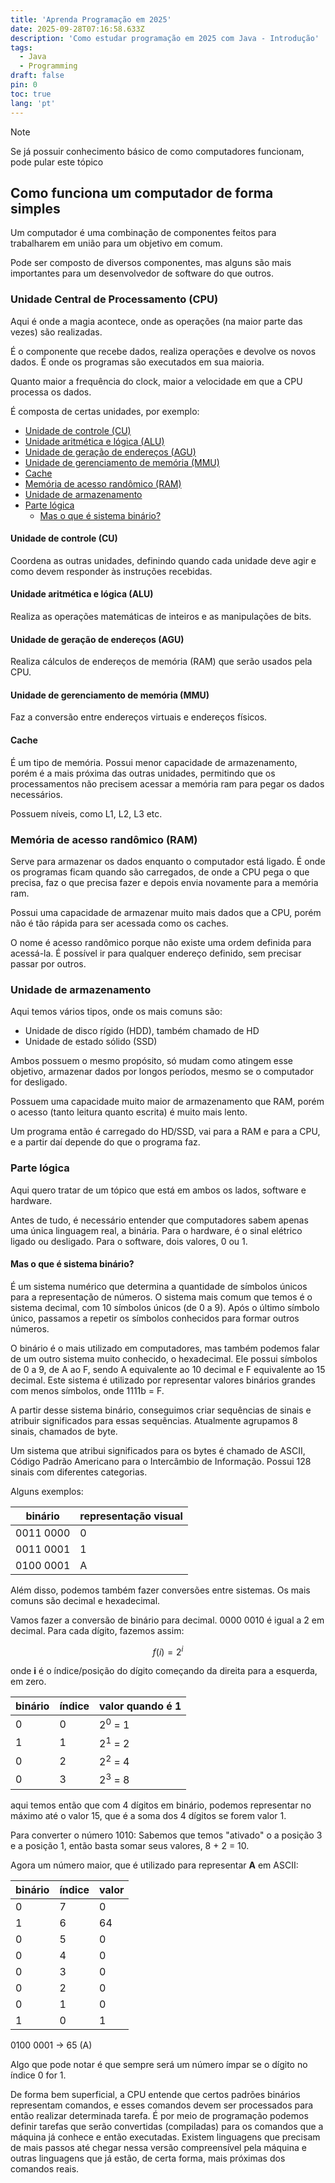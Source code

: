 ```yaml
---
title: 'Aprenda Programação em 2025'
date: 2025-09-28T07:16:58.633Z
description: 'Como estudar programação em 2025 com Java - Introdução'
tags:
  - Java
  - Programming
draft: false
pin: 0
toc: true
lang: 'pt'
---
```

> [!NOTE]
> Se já possuir conhecimento básico de como computadores funcionam, pode pular este tópico

## Como funciona um computador de forma simples

Um computador é uma combinação de componentes feitos
para trabalharem em união para um objetivo em comum.

Pode ser composto de diversos componentes, mas alguns são mais
importantes para um desenvolvedor de software do que outros.

### Unidade Central de Processamento (CPU)
Aqui é onde a magia acontece, onde as operações (na maior parte das vezes) são
realizadas. 

É o componente que recebe dados, realiza operações e devolve os novos dados.
É onde os programas são executados em sua maioria.

Quanto maior a frequência do clock, maior a velocidade em que a CPU
processa os dados. 

É composta de certas unidades, por exemplo:
- [Unidade de controle (CU)](#unidade-de-controle-cu)
- [Unidade aritmética e lógica (ALU)](#unidade-aritmética-e-lógica-alu)
- [Unidade de geração de endereços (AGU)](#unidade-de-geração-de-endereços-agu)
- [Unidade de gerenciamento de memória (MMU)](#unidade-de-gerenciamento-de-memória-mmu)
- [Cache](#cache)
- [Memória de acesso randômico (RAM)](#memória-de-acesso-randômico-ram)
- [Unidade de armazenamento](#unidade-de-armazenamento)
- [Parte lógica](#parte-lógica)
  - [Mas o que é sistema binário?](#mas-o-que-é-sistema-binário)

#### Unidade de controle (CU)
Coordena as outras unidades, definindo quando
cada unidade deve agir e como devem responder às instruções recebidas.

#### Unidade aritmética e lógica (ALU)
Realiza as operações matemáticas de inteiros e as manipulações
de bits.

#### Unidade de geração de endereços (AGU)
Realiza cálculos de endereços de memória (RAM) que serão usados
pela CPU.

#### Unidade de gerenciamento de memória (MMU)
Faz a conversão entre endereços virtuais e endereços físicos.

#### Cache
É um tipo de memória. Possui menor capacidade de armazenamento,
porém é a mais próxima das outras unidades, permitindo que
os processamentos não precisem acessar a memória ram para 
pegar os dados necessários.

Possuem níveis, como L1, L2, L3 etc.

### Memória de acesso randômico (RAM)
Serve para armazenar os dados enquanto o computador está ligado.
É onde os programas ficam quando são carregados, de onde a CPU
pega o que precisa, faz o que precisa fazer e depois envia novamente
para a memória ram.

Possui uma capacidade de armazenar muito mais dados que a CPU,
porém não é tão rápida para ser acessada como os caches.

O nome é acesso randômico porque não existe uma ordem definida
para acessá-la. É possível ir para qualquer endereço definido,
sem precisar passar por outros.

### Unidade de armazenamento
Aqui temos vários tipos, onde os mais comuns são:
- Unidade de disco rígido (HDD), também chamado de HD
- Unidade de estado sólido (SSD)

Ambos possuem o mesmo propósito, só mudam como
atingem esse objetivo, armazenar dados por longos períodos,
mesmo se o computador for desligado.

Possuem uma capacidade muito maior de armazenamento que RAM,
porém o acesso (tanto leitura quanto escrita) é muito mais lento.

Um programa então é carregado do HD/SSD, vai para a RAM e para a CPU,
e a partir daí depende do que o programa faz.

### Parte lógica

Aqui quero tratar de um tópico que está em ambos os lados, software e hardware.

Antes de tudo, é necessário entender que computadores sabem 
apenas uma única linguagem real, a binária. Para o hardware, é o sinal
elétrico ligado ou desligado. Para o software, dois valores, 0 ou 1.

#### Mas o que é sistema binário?

É um sistema numérico que determina a quantidade de símbolos únicos para a representação
de números. O sistema mais comum que temos é o sistema decimal, com 10 símbolos únicos (de 0 a 9).
Após o último símbolo único, passamos a repetir os símbolos conhecidos para formar outros números.

O binário é o mais utilizado em computadores, mas também podemos falar de um outro sistema muito
conhecido, o hexadecimal. Ele possui símbolos de 0 a 9, de A ao F, sendo A equivalente ao 10 decimal
e F equivalente ao 15 decimal. Este sistema é utilizado por representar valores binários grandes 
com menos símbolos, onde 1111b = F.

A partir desse sistema binário, conseguimos criar sequências de sinais
e atribuir significados para essas sequẽncias. Atualmente agrupamos 8
sinais, chamados de byte.

Um sistema que atribui significados para os bytes é chamado de ASCII,
Código Padrão Americano para o Intercâmbio de Informação. Possui 128 sinais
com diferentes categorias.

Alguns exemplos:

| binário   | representação visual |
| --------- | -------------------- |
| 0011 0000 | 0                    |
| 0011 0001 | 1                    |
| 0100 0001 | A                    |

Além disso, podemos também fazer conversões entre sistemas. Os mais comuns
são decimal e hexadecimal.

Vamos fazer a conversão de binário para decimal.
0000 0010 é igual a 2 em decimal. Para cada dígito, fazemos assim:

$$
f(i) = 2^i
$$

onde **i** é o índice/posição do dígito começando da direita para a esquerda, em zero.

| binário | índice | valor quando é 1  |
| ------- | ------ | ----------------- |
| 0       | 0      | 2<sup>0</sup> = 1 |
| 1       | 1      | 2<sup>1</sup> = 2 |
| 0       | 2      | 2<sup>2</sup> = 4 |
| 0       | 3      | 2<sup>3</sup> = 8 |

aqui temos então que com 4 dígitos em binário, podemos representar no máximo até o valor 15, que é a soma dos 4 dígitos se forem valor 1.

Para converter o número 1010: Sabemos que temos "ativado" o a posição 3 e a posição 1, então basta somar seus valores, 8 + 2 = 10.

Agora um número maior, que é utilizado para representar **A** em ASCII:

| binário | índice | valor |
| ------- | ------ | ----- |
|    0    |    7   |   0   |
|    1    |    6   |  64   |
|    0    |    5   |   0   |
|    0    |    4   |   0   |
|    0    |    3   |   0   |
|    0    |    2   |   0   |
|    0    |    1   |   0   |
|    1    |    0   |   1   |

0100 0001 -> 65 (A)

Algo que pode notar é que sempre será um número ímpar se o dígito no índice 0 for 1.

De forma bem superficial, a CPU entende que certos padrões binários representam comandos, e esses comandos
devem ser processados para então realizar determinada tarefa. É por meio de programação podemos definir tarefas
que serão convertidas (compiladas) para os comandos que a máquina já conhece e então executadas. Existem linguagens
que precisam de mais passos até chegar nessa versão compreensível pela máquina e outras linguagens que já estão, 
de certa forma, mais próximas dos comandos reais.